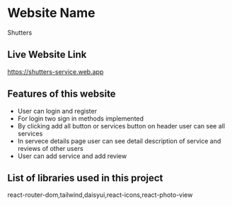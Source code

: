 # Website Name

Shutters

## Live Website Link

https://shutters-service.web.app

## Features of this website

* User can login and register
* For login two sign in methods implemented
* By clicking add all button or services button on header user can see all services
* In servece details page user can see detail description of service and reviews of other users
* User can add service and add review

## List of libraries used in this project

react-router-dom,tailwind,daisyui,react-icons,react-photo-view